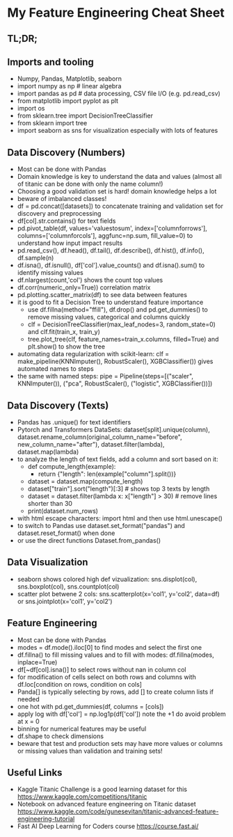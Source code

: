 # My Feature Engineering Cheat Sheet

## TL;DR;


## Imports and tooling

* Numpy, Pandas, Matplotlib, seaborn
* import numpy as np # linear algebra
* import pandas as pd # data processing, CSV file I/O (e.g. pd.read_csv)
* from matplotlib import pyplot as plt
* import os
* from sklearn.tree import DecisionTreeClassifier
* from sklearn import tree
* import seaborn as sns for visualization especially with lots of features

## Data Discovery (Numbers)

- Most can be done with Pandas
- Domain knowledge is key to understand the data and values (almost all of titanic can be done with only the name column!)
- Choosing a good validation set is hard! domain knowledge helps a lot
- beware of imbalanced classes!
- df = pd.concat([datasets]) to concatenate training and validation set for discovery and preprocessing
- df[col].str.contains() for text fields
- pd.pivot_table(df, values='valuestosum', index=['columnforrows'], columns=['columnforcols'], aggfunc=np.sum, fill_value=0) to understand how input impact results
- pd.read_csv(), df.head(), df.tail(), df.describe(), df.hist(), df.info(), df.sample(n)
- df.isna(), df.isnull(), df['col'].value_counts() and df.isna().sum() to identify missing values
- df.nlargest(count,'col') shows the count top values
- df.corr(numeric_only=True)) correlation matrix
- pd.plotting.scatter_matrix(df) to see data between features
- it is good to fit a Decision Tree to understand feature importance
    - use df.fillna(method="ffill"), df.drop() and pd.get_dummies() to remove missing values, categorical and columns quickly
    - clf = DecisionTreeClassifier(max_leaf_nodes=3, random_state=0) and clf.fit(train_x, train_y)
    - tree.plot_tree(clf, feature_names=train_x.columns, filled=True) and plt.show() to show the tree
- automating data regularization with scikit-learn: clf = make_pipeline(KNNImputer(), RobustScaler(), XGBClassifier()) gives automated names to steps
- the same with named steps: pipe = Pipeline(steps=[("scaler", KNNImputer()), ("pca", RobustScaler(), ("logistic", XGBClassifier())])

## Data Discovery (Texts)

- Pandas has .unique() for text identifiers 
- Pytorch and Transformers DataSets: dataset[split].unique(column), dataset.rename_column(original_column_name="before", new_column_name="after"), dataset.filter(lambda), dataset.map(lambda)
- to analyze the length of text fields, add a column and sort based on it: 
  - def compute_length(example):
    - return {"length": len(example["column"].split())}
  - dataset = dataset.map(compute_length)
  - dataset["train"].sort("length")[:3] # shows top 3 texts by length
  - dataset = dataset.filter(lambda x: x["length"] > 30) # remove lines shorter than 30
  - print(dataset.num_rows)
- with html escape characters: import html and then use html.unescape()
- to switch to Pandas use dataset.set_format("pandas") and dataset.reset_format() when done
- or use the direct functions Dataset.from_pandas()

## Data Visualization

* seaborn shows colored high def vizualization: sns.displot(col), sns.boxplot(col), sns.countplot(col)
* scatter plot betwene 2 cols: sns.scatterplot(x='col1', y='col2', data=df) or sns.jointplot(x='col1', y='col2')

## Feature Engineering

- Most can be done with Pandas
- modes = df.mode().iloc[0] to find modes and select the first one
- df.fillna() to fill missing values and to fill with modes: df.fillna(modes, inplace=True)
- df[~df[col].isna()] to select rows without nan in column col
- for modification of cells select on both rows and columns with df.loc[condition on rows, condition on cols]
- Panda[] is typically selecting by rows, add [] to create column lists if needed
- one hot with pd.get_dummies(df, columns = [cols])
- apply log with df['col'] = np.log1p(df['col']) note the +1 do avoid problem at x = 0
- binning for numerical features may be useful
- df.shape to check dimensions
- beware that test and production sets may have more values or columns or missing values than validation and training sets!

## Useful Links

- Kaggle Titanic Challenge is a good learning dataset for this https://www.kaggle.com/competitions/titanic
- Notebook on advanced feature engineering on Titanic dataset https://www.kaggle.com/code/gunesevitan/titanic-advanced-feature-engineering-tutorial
- Fast AI Deep Learning for Coders course https://course.fast.ai/


